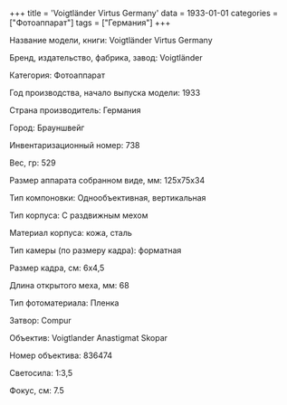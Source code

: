 +++
title = 'Voigtländer Virtus Germany'
data = 1933-01-01
categories = ["Фотоаппарат"]
tags = ["Германия"]
+++

Название модели, книги: Voigtländer Virtus Germany

Бренд, издательство, фабрика, завод: Voigtländer

Категория: Фотоаппарат

Год производства, начало выпуска модели: 1933

Страна производитель: Германия

Город: Брауншвейг

Инвентаризационный номер: 738

Вес, гр: 529

Размер аппарата  собранном виде, мм: 125х75х34

Тип компоновки: Однообъективная, вертикальная

Тип корпуса: С раздвижным мехом

Материал корпуса: кожа, сталь

Тип камеры (по размеру кадра): форматная

Размер кадра, см: 6х4,5

Длина открытого меха, мм: 68

Тип фотоматериала: Пленка

Затвор: Compur

Объектив: Voigtlander Anastigmat Skopar

Номер объектива: 836474

Светосила: 1:3,5

Фокус, см: 7.5

